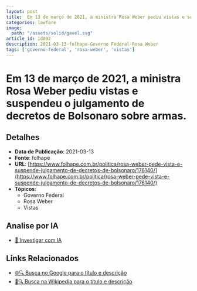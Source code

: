 ```yaml
---
layout: post
title:  Em 13 de março de 2021, a ministra Rosa Weber pediu vistas e suspendeu o julgamento de decretos de Bolsonaro sobre armas.
categories: lawfare
image: 
  path: "/assets/solid/gavel.svg"
article_id: id092
description: 2021-03-13-folhape-Governo Federal-Rosa Weber
tags: ['governo-federal', 'rosa-weber', 'vistas']
---
```


# Em 13 de março de 2021, a ministra Rosa Weber pediu vistas e suspendeu o julgamento de decretos de Bolsonaro sobre armas.

## Detalhes
- **Data de Publicação**: 2021-03-13
- **Fonte**: folhape
- **URL**: [https://www.folhape.com.br/politica/rosa-weber-pede-vista-e-suspende-julgamento-de-decretos-de-bolsonaro/176140/](https://www.folhape.com.br/politica/rosa-weber-pede-vista-e-suspende-julgamento-de-decretos-de-bolsonaro/176140/)
- **Tópicos**:
  - Governo Federal
  - Rosa Weber
  - Vistas

## Analise por IA
- [🤖 Investigar com IA](https://www.perplexity.ai/search?q=%22not%C3%ADcia%20artigo%20Brasil%22%20Em%2013%20de%20mar%C3%A7o%20de%202021%2C%20a%20ministra%20Rosa%20Weber%20pediu%20vistas%20e%20suspendeu%20o%20julgamento%20de%20decretos%20de%20Bolsonaro%20sobre%20armas.%20folhape%202021-03-13)

## Links Relacionados
- [🌐🔍 Busca no Google para o título e descrição](https://www.google.com/search?q=%22not%C3%ADcia%20artigo%20Brasil%22%20Em%2013%20de%20mar%C3%A7o%20de%202021%2C%20a%20ministra%20Rosa%20Weber%20pediu%20vistas%20e%20suspendeu%20o%20julgamento%20de%20decretos%20de%20Bolsonaro%20sobre%20armas.%20folhape%202021-03-13)
- [📖🔍 Busca na Wikipedia para o título e descrição](https://pt.wikipedia.org/w/index.php?search=%22not%C3%ADcia%20artigo%20Brasil%22%20Em%2013%20de%20mar%C3%A7o%20de%202021%2C%20a%20ministra%20Rosa%20Weber%20pediu%20vistas%20e%20suspendeu%20o%20julgamento%20de%20decretos%20de%20Bolsonaro%20sobre%20armas.%20folhape%202021-03-13)

